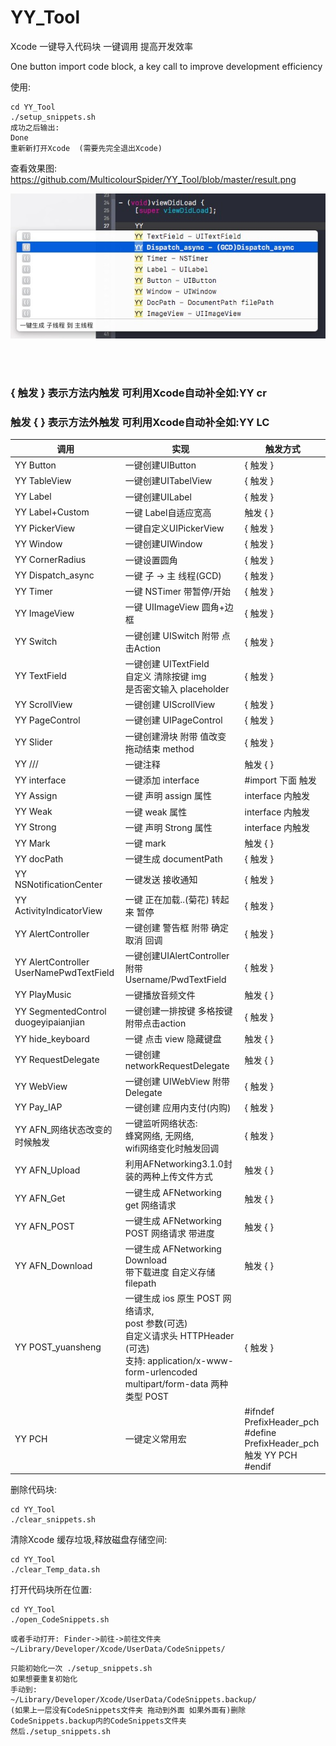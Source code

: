 # YY_Tool
Xcode 一键导入代码块 一键调用 提高开发效率 

One button import code block, a key call to improve development efficiency

使用:
```
cd YY_Tool
./setup_snippets.sh
成功之后输出:
Done  
重新新打开Xcode  (需要先完全退出Xcode)
```
查看效果图:
https://github.com/MulticolourSpider/YY_Tool/blob/master/result.png

![image](https://github.com/MulticolourSpider/YY_Tool/blob/master/result.png)


<br>
<br>
<h3>{ 触发 } 表示方法内触发 可利用Xcode自动补全如:YY cr<br></h3>
<h3>触发 { } 表示方法外触发 可利用Xcode自动补全如:YY LC </h3>

调用 | 实现 | 触发方式
---|---|---
YY Button         | 一键创建UIButton|  { 触发 }  
YY TableView|一键创建UITabelView  |{ 触发 }
YY Label|一键创建UILabel|{ 触发 }
YY Label+Custom|一键 Label自适应宽高| 触发 { }
YY PickerView|一键自定义UIPickerView| { 触发 }
YY Window|一键创建UIWindow |{ 触发 }
YY CornerRadius| 一键设置圆角 |{ 触发 } 
YY Dispatch_async|一键 子 -> 主 线程(GCD)|{ 触发 }
YY Timer|一键 NSTimer 带暂停/开始|{ 触发 }
YY ImageView |一键 UIImageView 圆角+边框|{ 触发 }
YY Switch  |一键创建 UISwitch 附带 点击Action| { 触发 }
YY TextField|一键创建 UITextField<br>自定义 清除按键 img <br>是否密文输入 placeholder|{ 触发 }
YY ScrollView|一键创建 UIScrollView |{ 触发 }
YY PageControl|一键创建 UIPageControl|{ 触发 }
YY Slider|一键创建滑块 附带 值改变 拖动结束 method|{ 触发 } 
YY /// |一键注释|触发 { }
YY interface|一键添加 interface |#import 下面  触发
YY Assign|一键 声明 assign 属性  |interface 内触发
YY Weak|一键 weak 属性 |interface 内触发
YY Strong |一键 声明 Strong 属性 |interface 内触发
YY Mark|一键 mark|触发 {  }
YY docPath |一键生成 documentPath|{ 触发 }
YY NSNotificationCenter| 一键发送 接收通知 | { 触发 }
YY ActivityIndicatorView|一键 正在加载..(菊花)  转起来 暂停|{ 触发 }  
YY AlertController|一键创建 警告框 附带 确定 取消 回调|{ 触发 }
YY AlertController<br>UserNamePwdTextField|一键创建UIAlertController<br>附带Username/PwdTextField|{ 触发 }
YY PlayMusic|一键播放音频文件 |触发 { }
YY SegmentedControl<br>duogeyipaianjian | 一键创建一排按键 多格按键 附带点击action |{ 触发 }
YY hide_keyboard |一键 点击 view 隐藏键盘| 触发 {  }
YY RequestDelegate|一键创建networkRequestDelegate|触发 {  }
YY WebView|一键创建 UIWebView 附带Delegate| { 触发 }
YY Pay_IAP |一键创建 应用内支付(内购)|{ 触发 }
YY AFN_网络状态改变的时候触发|一键监听网络状态:<br> 蜂窝网络, 无网络,<br> wifi网络变化时触发回调| { 触发 }
YY AFN_Upload |利用AFNetworking3.1.0封装的两种上传文件方式|触发 { }
YY AFN_Get |一键生成 AFNetworking get 网络请求|触发 { }
YY AFN_POST |一键生成 AFNetworking POST 网络请求 带进度|触发 { }
YY AFN_Download |一键生成 AFNetworking Download<br>带下载进度 自定义存储filepath |触发 { }
YY POST_yuansheng | 一键生成 ios 原生 POST 网络请求,<br>post 参数(可选) <br>自定义请求头 HTTPHeader (可选)<br>支持: application/x-www-form-urlencoded<br>multipart/form-data  两种类型 POST|{ 触发 }
YY PCH|一键定义常用宏|#ifndef PrefixHeader_pch<br>#define PrefixHeader_pch<br>触发 YY PCH <br>#endif



删除代码块:
```
cd YY_Tool
./clear_snippets.sh
```
清除Xcode 缓存垃圾,释放磁盘存储空间:
```
cd YY_Tool
./clear_Temp_data.sh
```
打开代码块所在位置:
```
cd YY_Tool
./open_CodeSnippets.sh
```
```
或者手动打开: Finder->前往->前往文件夹
~/Library/Developer/Xcode/UserData/CodeSnippets/
```

```
只能初始化一次 ./setup_snippets.sh 
如果想要重复初始化  
手动到:
~/Library/Developer/Xcode/UserData/CodeSnippets.backup/ 
(如果上一层没有CodeSnippets文件夹 拖动到外面 如果外面有)删除CodeSnippets.backup内的CodeSnippets文件夹 
然后./setup_snippets.sh
```
